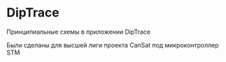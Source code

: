 # DipTrace

Принципиальные схемы в приложении DipTrace

Были сделаны для высшей лиги проекта CanSat под микроконтроллер STM
